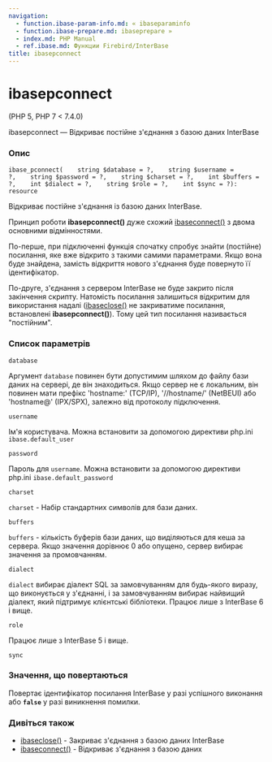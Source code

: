 ```yaml
---
navigation:
  - function.ibase-param-info.md: « ibaseparaminfo
  - function.ibase-prepare.md: ibaseprepare »
  - index.md: PHP Manual
  - ref.ibase.md: Функции Firebird/InterBase
title: ibasepconnect
---
```

# ibasepconnect

(PHP 5, PHP 7 < 7.4.0)

ibasepconnect — Відкриває постійне з'єднання з базою даних InterBase

### Опис

```methodsynopsis
ibase_pconnect(    string $database = ?,    string $username = ?,    string $password = ?,    string $charset = ?,    int $buffers = ?,    int $dialect = ?,    string $role = ?,    int $sync = ?): resource
```

Відкриває постійне з'єднання із базою даних InterBase.

Принцип роботи **ibasepconnect()** дуже схожий [ibaseconnect()](function.ibase-connect.md) з двома основними відмінностями.

По-перше, при підключенні функція спочатку спробує знайти (постійне) посилання, яке вже відкрито з такими самими параметрами. Якщо вона буде знайдена, замість відкриття нового з'єднання буде повернуто її ідентифікатор.

По-друге, з'єднання з сервером InterBase не буде закрито після закінчення скрипту. Натомість посилання залишиться відкритим для використання надалі ([ibaseclose()](function.ibase-close.md) не закриватиме посилання, встановлені **ibasepconnect()**). Тому цей тип посилання називається "постійним".

### Список параметрів

`database`

Аргумент `database` повинен бути допустимим шляхом до файлу бази даних на сервері, де він знаходиться. Якщо сервер не є локальним, він повинен мати префікс 'hostname:' (TCP/IP), '//hostname/' (NetBEUI) або 'hostname@' (IPX/SPX), залежно від протоколу підключення.

`username`

Ім'я користувача. Можна встановити за допомогою директиви php.ini `ibase.default_user`

`password`

Пароль для `username`. Можна встановити за допомогою директиви php.ini `ibase.default_password`

`charset`

`charset` - Набір стандартних символів для бази даних.

`buffers`

`buffers` - кількість буферів бази даних, що виділяються для кеша за сервера. Якщо значення дорівнює 0 або опущено, сервер вибирає значення за промовчанням.

`dialect`

`dialect` вибирає діалект SQL за замовчуванням для будь-якого виразу, що виконується у з'єднанні, і за замовчуванням вибирає найвищий діалект, який підтримує клієнтські бібліотеки. Працює лише з InterBase 6 і вище.

`role`

Працює лише з InterBase 5 і вище.

`sync`

### Значення, що повертаються

Повертає ідентифікатор посилання InterBase у разі успішного виконання або **`false`** у разі виникнення помилки.

### Дивіться також

-   [ibaseclose()](function.ibase-close.md) - Закриває з'єднання з базою даних InterBase
-   [ibaseconnect()](function.ibase-connect.md) - Відкриває з'єднання з базою даних
